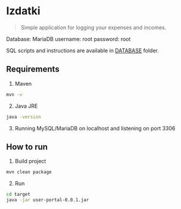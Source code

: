 # Izdatki
> Simple application for logging your expenses and incomes.

Database: MariaDB
username: root
password: root

SQL scripts and instructions are available in [DATABASE](./DATABASE) folder.

## Requirements
1. Maven
```bash
mvn -v
```

2. Java JRE
```bash
java -version
```

3. Running MySQL/MariaDB on localhost and listening on port 3306

## How to run
1. Build project
```bash
mvn clean package
```

2. Run
```bash
cd target
java -jar user-portal-0.0.1.jar
```
